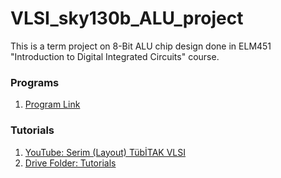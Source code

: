 # VLSI_sky130b_ALU_project

This is a term project on 8-Bit ALU chip design done in ELM451 "Introduction to Digital Integrated Circuits" course.

### Programs

1. [Program Link](https://drive.google.com/file/d/1YIQlFK6p8GcxK7UMGxJRwttuetBHFnSR/view?usp=sharing)

### Tutorials

1. [YouTube: Serim (Layout) TübİTAK VLSI](https://www.youtube.com/watch?v=GxOUWHxIfSQ&t=2230s&pp=ygUbc2VyaW0obGF5b3V0KSB0w7xiaXRhayB2bHNp)
2. [Drive Folder: Tutorials](https://drive.google.com/drive/folders/1ey8bkgmI2ew4OJI5W0vdnByUrOCqKHJI?usp=drive_link)
